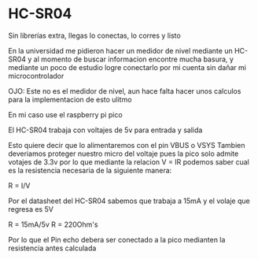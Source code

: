 # HC-SR04
Sin librerías extra, llegas lo conectas, lo corres y listo

En la universidad me pidieron hacer un medidor de nivel mediante un HC-SR04 y al momento de buscar informacion
encontre mucha basura, y mediante un poco de estudio logre conectarlo por mi cuenta sin dañar mi microcontrolador

OJO: Este no es el medidor de nivel, aun hace falta hacer unos calculos para la implementacion de esto ulitmo

En mi caso use el raspberry pi pico

El HC-SR04 trabaja con voltajes de 5v para entrada y salida

Esto quiere decir que lo alimentaremos con el pin VBUS o VSYS
Tambien deveriamos proteger nuestro micro del voltaje pues la pico solo admite votajes de 3.3v por lo que mediante la relacion V = IR
podemos saber cual es la resistencia necesaria de la siguiente manera:

R = I/V

Por el datasheet del HC-SR04 sabemos que trabaja a 15mA y el volaje que regresa es 5V

R = 15mA/5v
R = 220Ohm's

Por lo que el Pin echo debera ser conectado a la pico medianten la resistencia antes calculada
